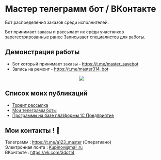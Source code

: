 ﻿# Мастер телеграмм бот / ВКонтакте

Бот распределения заказов среди исполнителей.

Бот принимает заказы и рассылает их среди участников зарегестрированные ранее
Записывает специалистов для работы.


## Демонстрация работы




 - Бот который принимает заказы - https://t.me/master_savebot
 - Запись на ремонт - https://t.me/master314_bot

<div id="header" align="center">
  <img src="https://i.ibb.co/R03Qs5p/label.png" />
</div>


## Список моих публикаций 

 - [Торент рассылка](https://github.com/Izofen/torrent)
 - [Мои телеграмм боты](https://github.com/Izofen/my_bots)
 - [Программы на базе платформы 1С Предприятие](https://github.com/Izofen/my_1C)


## Мои контакты ! 👋


Телеграмм           :  https://t.me/a123_master   (Оперативно)  <BR>
Электронная почта   :  Kupinov@mail.ru  <BR>
ВКонтакте           :  https://vk.com/3dot14  <BR>
